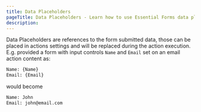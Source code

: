 ```yaml
---
title: Data Placeholders
pageTitle: Data Placeholders - Learn how to use Essential Forms data placeholders
description:
---
```


Data Placeholders are references to the form submitted data, those can be placed in actions settings and will be replaced during the action execution. E.g. provided a form with input controls `Name` and `Email` set on an email action content as:

```html
Name: {Name}
Email: {Email}
```

would become

```html
Name: John
Email: john@email.com
```
